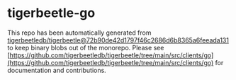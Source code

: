 # tigerbeetle-go
This repo has been automatically generated from [tigerbeetledb/tigerbeetle@72b90de42d1797f46c2686d6b8365a6feeada131](https://github.com/tigerbeetledb/tigerbeetle/commit/72b90de42d1797f46c2686d6b8365a6feeada131) to keep binary blobs out of the monorepo. Please see [https://github.com/tigerbeetledb/tigerbeetle/tree/main/src/clients/go](https://github.com/tigerbeetledb/tigerbeetle/tree/main/src/clients/go) for documentation and contributions.
